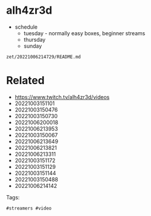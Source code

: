 # alh4zr3d

- schedule
  - tuesday - normally easy boxes, beginner streams
  - thursday
  - sunday

` zet/20221006214729/README.md `

# Related

- https://www.twitch.tv/alh4zr3d/videos
- 20221003151101
- 20221003150476
- 20221003150730
- 20221006200018
- 20221006213953
- 20221003150067
- 20221006213649
- 20221006213821
- 20221006213311
- 20221003151172
- 20221003151129
- 20221003151144
- 20221003150488
- 20221006214142

Tags:

    #streamers #video 
